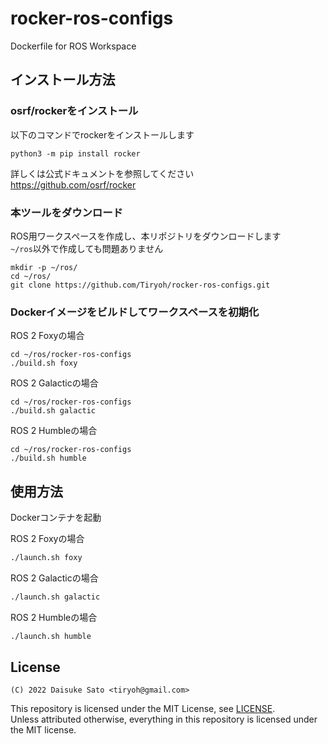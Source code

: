 # rocker-ros-configs

Dockerfile for ROS Workspace

## インストール方法

### osrf/rockerをインストール

以下のコマンドでrockerをインストールします

```
python3 -m pip install rocker
```

詳しくは公式ドキュメントを参照してください  
https://github.com/osrf/rocker

### 本ツールをダウンロード

ROS用ワークスペースを作成し、本リポジトリをダウンロードします  
`~/ros`以外で作成しても問題ありません

```
mkdir -p ~/ros/
cd ~/ros/
git clone https://github.com/Tiryoh/rocker-ros-configs.git
```

### Dockerイメージをビルドしてワークスペースを初期化

ROS 2 Foxyの場合

```
cd ~/ros/rocker-ros-configs
./build.sh foxy
```

ROS 2 Galacticの場合

```
cd ~/ros/rocker-ros-configs
./build.sh galactic
```

ROS 2 Humbleの場合

```
cd ~/ros/rocker-ros-configs
./build.sh humble
```

## 使用方法

Dockerコンテナを起動

ROS 2 Foxyの場合

```sh
./launch.sh foxy
```

ROS 2 Galacticの場合

```sh
./launch.sh galactic
```

ROS 2 Humbleの場合

```sh
./launch.sh humble
```

## License

```
(C) 2022 Daisuke Sato <tiryoh@gmail.com>
```

This repository is licensed under the MIT License, see [LICENSE](./LICENSE).  
Unless attributed otherwise, everything in this repository is licensed under the MIT license.
